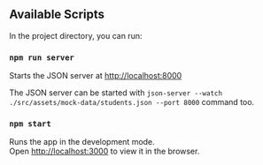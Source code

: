 ## Available Scripts

In the project directory, you can run:

### `npm run server`

Starts the JSON server at [http://localhost:8000](http://localhost:8000)

The JSON server can be started with `json-server --watch ./src/assets/mock-data/students.json --port 8000` command too.

### `npm start`

Runs the app in the development mode.<br />
Open [http://localhost:3000](http://localhost:3000) to view it in the browser.


